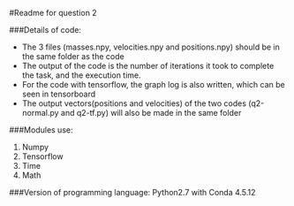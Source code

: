 
#Readme for question 2

###Details of code:

* The 3 files (masses.npy, velocities.npy and positions.npy) should be in the same folder as the code
* The output of the code is the number of iterations it took to complete the task, and the execution time.
* For the code with tensorflow, the graph log is also written, which can be seen in tensorboard
* The output vectors(positions and velocities) of the two codes (q2-normal.py and q2-tf.py) will also be made in the same folder

###Modules use:
1. Numpy
2. Tensorflow
3. Time
4. Math

###Version of programming language:
Python2.7 with Conda 4.5.12